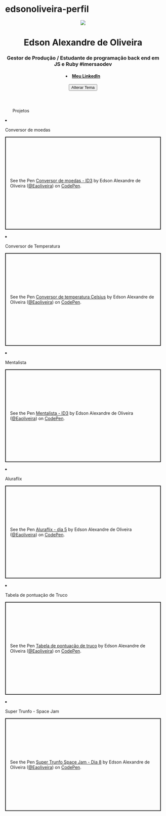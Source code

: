 # edsonoliveira-perfil

<!DOCTYPE html>
<html lang="en" >
<head>
  <meta charset="UTF-8">
  <title>CodePen - Aula 9 Portfólio</title>
  <link rel="stylesheet" href="./style.css">

</head>
<body>
<!-- partial:index.partial.html -->
<body>
  <div class="container">
    <header class="cabecalho">
      <div class="perfil">
        <img class="perfil-foto" src="https://media-exp1.licdn.com/dms/image/C4E03AQEasyTEbGSQeQ/profile-displayphoto-shrink_800_800/0/1516469491958?e=2147483647&v=beta&t=Kr96eDsprgJb8YcCdf-u7lgwDhDHErOdX5_novEZBgo" < />
        <div class="titulo">
          <h1>
            Edson Alexandre de Oliveira
          </h1>
          <h3>
            Gestor de Produção / Estudante de programação back end em JS e Ruby #imersaodev
          </h3>
          <h4>
            <li><a href="https://www.linkedin.com/in/edson-alexandre-oliveira-8ab64572/">Meu LinkedIn</a></li>
          </h4>
        </div>
      </div>
      <div class="tema">
        <button onclick="mudaTema()">Alterar Tema</button>
      </div>
  </div>
  </header>
  <main class="projetos">
    <ul class="projetos-titulo">Projetos</ul>
    <li class="projetos-item">
      <p>Conversor de moedas</p>
      <p class="codepen" data-height="300" data-default-tab="html,result" data-slug-hash="gOXJeOd" data-user="Eaoliveira" style="height: 300px; box-sizing: border-box; display: flex; align-items: center; justify-content: center; border: 2px solid; margin: 1em 0; padding: 1em;">
        <span>See the Pen <a href="https://codepen.io/Eaoliveira/pen/gOXJeOd">
            Conversor de moedas - ID3</a> by Edson Alexandre de Oliveira (<a href="https://codepen.io/Eaoliveira">@Eaoliveira</a>)
          on <a href="https://codepen.io">CodePen</a>.</span>
      </p>
      <script async src="https://cpwebassets.codepen.io/assets/embed/ei.js"></script>
    </li>
    <li class="projetos-item">
      <p>Conversor de Temperatura</p>
      <p class="codepen" data-height="300" data-default-tab="html,result" data-slug-hash="abVgLvr" data-user="Eaoliveira" style="height: 300px; box-sizing: border-box; display: flex; align-items: center; justify-content: center; border: 2px solid; margin: 1em 0; padding: 1em;">
        <span>See the Pen <a href="https://codepen.io/Eaoliveira/pen/abVgLvr">
            Conversor de temperatura Celsius</a> by Edson Alexandre de Oliveira (<a href="https://codepen.io/Eaoliveira">@Eaoliveira</a>)
          on <a href="https://codepen.io">CodePen</a>.</span>
      </p>
      <script async src="https://cpwebassets.codepen.io/assets/embed/ei.js"></script>
    </li>
    <li class="projetos-item">
      <p>Mentalista</p>
      <p class="codepen" data-height="300" data-default-tab="html,result" data-slug-hash="zYPVydW" data-user="Eaoliveira" style="height: 300px; box-sizing: border-box; display: flex; align-items: center; justify-content: center; border: 2px solid; margin: 1em 0; padding: 1em;">
        <span>See the Pen <a href="https://codepen.io/Eaoliveira/pen/zYPVydW">
            Mentalista - ID3</a> by Edson Alexandre de Oliveira (<a href="https://codepen.io/Eaoliveira">@Eaoliveira</a>)
          on <a href="https://codepen.io">CodePen</a>.</span>
      </p>
      <script async src="https://cpwebassets.codepen.io/assets/embed/ei.js"></script>
    </li>
    <li class="projetos-item">
      <p>Aluraflix</p>
      <p class="codepen" data-height="300" data-default-tab="html,result" data-slug-hash="gOoOyeQ" data-user="Eaoliveira" style="height: 300px; box-sizing: border-box; display: flex; align-items: center; justify-content: center; border: 2px solid; margin: 1em 0; padding: 1em;">
        <span>See the Pen <a href="https://codepen.io/Eaoliveira/pen/gOoOyeQ">
            Aluraflix - dia 5</a> by Edson Alexandre de Oliveira (<a href="https://codepen.io/Eaoliveira">@Eaoliveira</a>)
          on <a href="https://codepen.io">CodePen</a>.</span>
      </p>
      <script async src="https://cpwebassets.codepen.io/assets/embed/ei.js"></script>
    </li>
    <li class="projetos-item">
      <p>Tabela de pontuação de Truco</p>
      <p class="codepen" data-height="300" data-default-tab="html,result" data-slug-hash="dyJoyQY" data-user="Eaoliveira" style="height: 300px; box-sizing: border-box; display: flex; align-items: center; justify-content: center; border: 2px solid; margin: 1em 0; padding: 1em;">
        <span>See the Pen <a href="https://codepen.io/Eaoliveira/pen/dyJoyQY">
            Tabela de pontuação de truco</a> by Edson Alexandre de Oliveira (<a href="https://codepen.io/Eaoliveira">@Eaoliveira</a>)
          on <a href="https://codepen.io">CodePen</a>.</span>
      </p>
      <script async src="https://cpwebassets.codepen.io/assets/embed/ei.js"></script>
    </li>
    <li class="projetos-item">
      <p>Super Trunfo - Space Jam</p>
      <p class="codepen" data-height="300" data-default-tab="html,result" data-slug-hash="dyJYaEj" data-user="Eaoliveira" style="height: 300px; box-sizing: border-box; display: flex; align-items: center; justify-content: center; border: 2px solid; margin: 1em 0; padding: 1em;">
        <span>See the Pen <a href="https://codepen.io/Eaoliveira/pen/dyJYaEj">
            Super Trunfo Space Jam - Dia 8</a> by Edson Alexandre de Oliveira (<a href="https://codepen.io/Eaoliveira">@Eaoliveira</a>)
          on <a href="https://codepen.io">CodePen</a>.</span>
      </p>
      <script async src="https://cpwebassets.codepen.io/assets/embed/ei.js"></script>
    </li>
  </main>
  </div>
</body>
<!-- partial -->
  <script  src="./script.js"></script>

</body>
</html>
